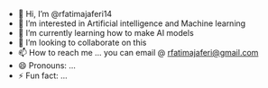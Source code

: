 - 👋 Hi, I’m @rfatimajaferi14
- 👀 I’m interested in Artificial intelligence and Machine learning 
- 🌱 I’m currently learning how to make AI models
- 💞️ I’m looking to collaborate on this 
- 📫 How to reach me ... you can email @ rfatimajaferi@gmail.com
- 😄 Pronouns: ...
- ⚡ Fun fact: ...

<!---
rfatimajaferi14/rfatimajaferi14 is a ✨ special ✨ repository because its `README.md` (this file) appears on your GitHub profile.
You can click the Preview link to take a look at your changes.
--->
